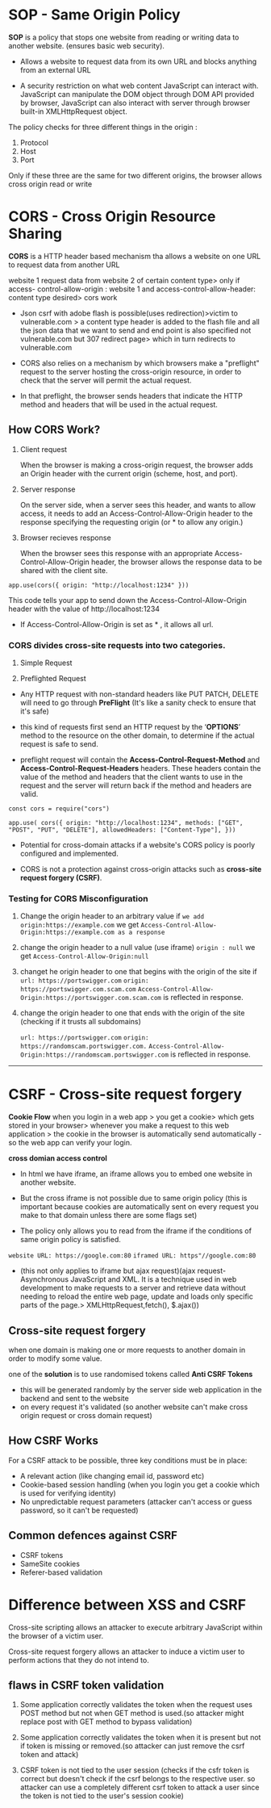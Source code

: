 # SOP - Same Origin Policy

__SOP__ is a policy that stops one website from reading or writing data to another website. (ensures basic web security).
- Allows a website to request data from its own URL and blocks anything from an external URL

* A security restriction on what web content JavaScript can interact with. JavaScript can manipulate the DOM object through DOM API provided by browser, JavaScript can also interact with server through browser built-in XMLHttpRequest object.

The policy checks for three different things in the origin :
1. Protocol
2. Host
3. Port

Only if these three are the same for two different origins, the browser allows cross origin read or write


# CORS - Cross Origin Resource Sharing

__CORS__ is a HTTP header based mechanism tha allows a website on one URL to request data from another URL

website 1 request data from website 2 of certain content type> only if access- control-allow-origin : website 1 and access-control-allow-header: content type desired> cors work

* Json csrf with adobe flash is possible(uses redirection)>victim to vulnerable.com >
        a content type header is added to the flash file and all the json data that we want to send and end point is also specified not vulnerable.com but 307 redirect page> which in turn redirects to vulnerable.com


- CORS also relies on a mechanism by which browsers make a "preflight" request to the server hosting the cross-origin resource, in order to check that the server will permit the actual request. 

- In that preflight, the browser sends headers that indicate the HTTP method and headers that will be used in the actual request.

## How CORS Work?

1. Client request

    When the browser is making a cross-origin request, the browser adds an Origin header with the current origin (scheme, host, and port).

2. Server response 

    On the server side, when a server sees this header, and wants to allow access, it needs to add an Access-Control-Allow-Origin header to the response specifying the requesting origin (or * to allow any origin.)

3. Browser recieves response

    When the browser sees this response with an appropriate Access-Control-Allow-Origin header, the browser allows the response data to be shared with the client site.


`app.use(cors({ origin: "http://localhost:1234" }))`

This code tells your app to send down the Access-Control-Allow-Origin header with the value of http://localhost:1234


- If Access-Control-Allow-Origin is set as * , it allows all url.


###  CORS divides cross-site requests into two categories.


1. Simple Request



2. Preflighted Request
- Any HTTP request with non-standard headers like PUT PATCH, DELETE will need to go through __PreFlight__ (It's like a sanity check to ensure that it's safe)

- this kind of requests first send an HTTP request by the ‘__OPTIONS__’ method to the resource on the other domain, to determine if the actual request is safe to send.

- preflight request will contain the __Access-Control-Request-Method__ and __Access-Control-Request-Headers__ headers. These headers contain the value of the method and headers that the client wants to use in the request and the server will return back if the method and headers are valid.

`const cors = require("cors")`

`app.use(
  cors({
    origin: "http://localhost:1234",
    methods: ["GET", "POST", "PUT", "DELETE"],
    allowedHeaders: ["Content-Type"],
  }))`


  -  Potential for cross-domain attacks if a website's CORS policy is poorly configured and implemented. 

  - CORS is not a protection against cross-origin attacks such as __cross-site request forgery (CSRF)__.


  ### Testing for CORS Misconfiguration
  1. Change the origin header to an arbitrary value
    if `we add origin:https://example.com` we get `Access-Control-Allow-Origin:https://example.com as a response`

  2. change the origin header to a null value (use iframe)
    `origin : null` we get `Access-Control-Allow-Origin:null`

  3. changet he origin header to one that begins with the origin of the site
    if `url: https://portswigger.com`
    `origin: https://portswigger.com.scam.com`
    `Access-Control-Allow-Origin:https://portswigger.com.scam.com` is reflected in response.

4. change the origin header to one that ends with the origin of the site  (checking if it trusts all subdomains)

    `url: https://portswigger.com`
    `origin: https://randomscam.portswigger.com.`
    `Access-Control-Allow-Origin:https://randomscam.portswigger.com` is reflected in response.



*****
# CSRF - Cross-site request forgery

__Cookie Flow__
when you login in a web app > you get a cookie> which gets stored in your browser> whenever you make a request to this web application > the cookie in the browser is automatically send automatically - so the web app can verify your login.

__cross domian access control__

- In html we have iframe, an iframe allows you to embed one website in another website.
- But the cross iframe is not possible due to same origin policy (this is important because cookies are automatically sent on every request you make to that domain unless there are some flags set)


- The policy only allows you to read from the iframe if the conditions of same origin policy is satisfied.

 
`website URL: https://google.com:80`
`iframed URL: https"//google.com:80`

* (this not only applies to iframe but ajax request)(ajax request-  Asynchronous JavaScript and XML. It is a technique used in web development to make requests to a server and retrieve data without needing to reload the entire web page, update and loads only specific parts of the page.> XMLHttpRequest,fetch(), $.ajax())


## __Cross-site request forgery__
 when one domain is making one or more requests to another domain in order to modify some value.

one of the __solution__ is to use randomised tokens called __Anti CSRF Tokens__
* this will be generated randomly by the server side web application in the backend and sent to the website
* on every request it's validated (so another website can't make cross origin request or cross domain request)


## How CSRF Works

For a CSRF attack to be possible, three key conditions must be in place:

* A relevant action (like changing email id, password etc)
* Cookie-based session handling (when you login you get a cookie which is used for verifying identity)
* No unpredictable request parameters (attacker can't access or guess password, so it can't be requested)

## Common defences against CSRF

* CSRF tokens
* SameSite cookies
* Referer-based validation




# Difference between XSS and CSRF

Cross-site scripting allows an attacker to execute arbitrary JavaScript within the browser of a victim user. 

Cross-site request forgery allows an attacker to induce a victim user to perform actions that they do not intend to. 



## flaws in CSRF token validation

1. Some application correctly validates the token when the request uses POST method but not when GET method is used.(so attacker might replace post with GET method to bypass validation)

2. Some application correctly validates the token when it is present but not if token is missing or removed.(so attacker can just remove the csrf token and attack)

3. CSRF token is not tied to the user session 
(checks if the csfr token is correct but doesn't check if the csrf belongs to the respective user. so attacker can use a completely different csrf token to attack a user since the token is not tied to the user's session cookie)